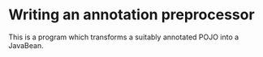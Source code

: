 # Writing an annotation preprocessor
This is a program  which transforms a suitably annotated POJO into a JavaBean.
